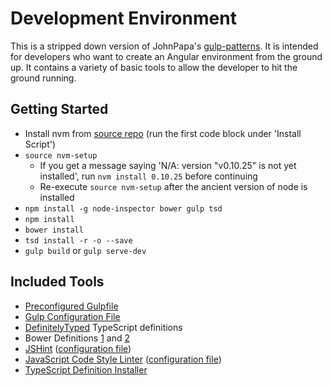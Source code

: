 # Development Environment
This is a stripped down version of JohnPapa's [gulp-patterns](https://github.com/johnpap/gulp-patterns). It is intended for developers who want to create an Angular environment from the ground up. It contains a variety of basic tools to allow the developer to hit the ground running.

## Getting Started
* Install nvm from [source repo](https://github.com/creationix/nvm) (run the first code block under 'Install Script')
* `source nvm-setup`
    * If you get a message saying 'N/A: version "v0.10.25" is not yet installed', run `nvm install 0.10.25` before continuing
    * Re-execute `source nvm-setup` after the ancient version of node is installed
* `npm install -g node-inspector bower gulp tsd`
* `npm install`
* `bower install`
* `tsd install -r -o --save`
* `gulp build` or `gulp serve-dev`

## Included Tools
* [Preconfigured Gulpfile](/gulpfile.js)
* [Gulp Configuration File](/gulp.config.js)
* [DefinitelyTyped](https://github.com/DefinitelyTyped/DefinitelyTyped) TypeScript definitions
* Bower Definitions [1](/.bowerrc) and [2](/bower.json)
* [JSHint](https://www.jshint.com) ([configuration file](/.jslint))
* [JavaScript Code Style Linter](https://jscs.info/overview) ([configuration file](/.jscsrc))
* [TypeScript Definition Installer](/tsd.json)
